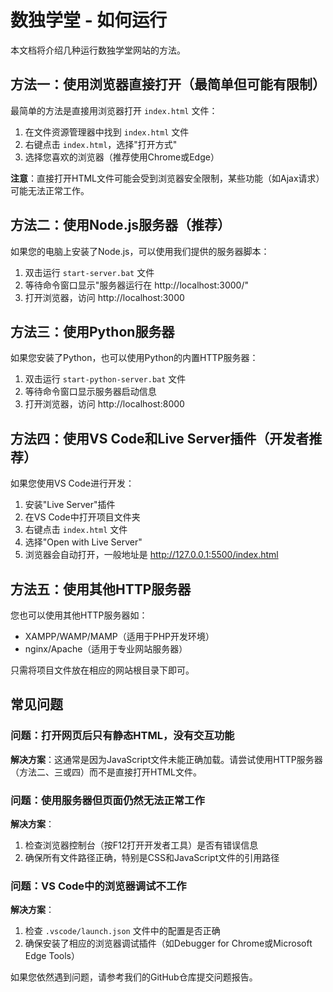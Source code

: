 # 数独学堂 - 如何运行

本文档将介绍几种运行数独学堂网站的方法。

## 方法一：使用浏览器直接打开（最简单但可能有限制）

最简单的方法是直接用浏览器打开 `index.html` 文件：

1. 在文件资源管理器中找到 `index.html` 文件
2. 右键点击 `index.html`，选择"打开方式"
3. 选择您喜欢的浏览器（推荐使用Chrome或Edge）

**注意**：直接打开HTML文件可能会受到浏览器安全限制，某些功能（如Ajax请求）可能无法正常工作。

## 方法二：使用Node.js服务器（推荐）

如果您的电脑上安装了Node.js，可以使用我们提供的服务器脚本：

1. 双击运行 `start-server.bat` 文件
2. 等待命令窗口显示"服务器运行在 http://localhost:3000/"
3. 打开浏览器，访问 http://localhost:3000

## 方法三：使用Python服务器

如果您安装了Python，也可以使用Python的内置HTTP服务器：

1. 双击运行 `start-python-server.bat` 文件
2. 等待命令窗口显示服务器启动信息
3. 打开浏览器，访问 http://localhost:8000

## 方法四：使用VS Code和Live Server插件（开发者推荐）

如果您使用VS Code进行开发：

1. 安装"Live Server"插件
2. 在VS Code中打开项目文件夹
3. 右键点击 `index.html` 文件
4. 选择"Open with Live Server"
5. 浏览器会自动打开，一般地址是 http://127.0.0.1:5500/index.html

## 方法五：使用其他HTTP服务器

您也可以使用其他HTTP服务器如：

- XAMPP/WAMP/MAMP（适用于PHP开发环境）
- nginx/Apache（适用于专业网站服务器）

只需将项目文件放在相应的网站根目录下即可。

## 常见问题

### 问题：打开网页后只有静态HTML，没有交互功能

**解决方案**：这通常是因为JavaScript文件未能正确加载。请尝试使用HTTP服务器（方法二、三或四）而不是直接打开HTML文件。

### 问题：使用服务器但页面仍然无法正常工作

**解决方案**：
1. 检查浏览器控制台（按F12打开开发者工具）是否有错误信息
2. 确保所有文件路径正确，特别是CSS和JavaScript文件的引用路径

### 问题：VS Code中的浏览器调试不工作

**解决方案**：
1. 检查 `.vscode/launch.json` 文件中的配置是否正确
2. 确保安装了相应的浏览器调试插件（如Debugger for Chrome或Microsoft Edge Tools）

如果您依然遇到问题，请参考我们的GitHub仓库提交问题报告。 